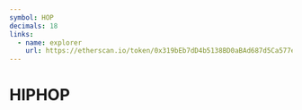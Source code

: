 ```yaml
---
symbol: HOP
decimals: 18
links:
  - name: explorer
    url: https://etherscan.io/token/0x319bEb7dD4b5138BD0aBAd687d5Ca577e9f72B13
---
```


# HIPHOP
